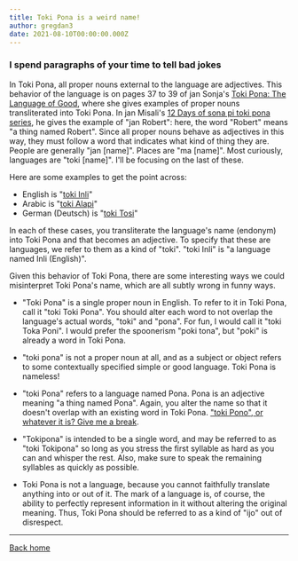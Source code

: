 ```yaml
---
title: Toki Pona is a weird name!
author: gregdan3
date: 2021-08-10T00:00:00.000Z
---
```

### I spend paragraphs of your time to tell bad jokes

In Toki Pona, all proper nouns external to the language are adjectives. This
behavior of the language is on pages 37 to 39 of jan Sonja's [Toki Pona: The
Language of Good](https://www.amazon.com/gp/product/0978292308), where she gives
examples of proper nouns transliterated into Toki Pona. In jan Misali's [12 Days
of sona pi toki pona series](https://www.youtube.com/watch?v=oGysrX1gIBU), he
gives the example of "jan Robert": here, the word "Robert" means "a thing named
Robert". Since all proper nouns behave as adjectives in this way, they must
follow a word that indicates what kind of thing they are. People are generally
"jan [name]". Places are "ma [name]". Most curiously, languages are "toki
[name]". I'll be focusing on the last of these.

Here are some examples to get the point across:

- English is "[toki Inli](https://wikipesija.org/wiki/toki_Inli)"
- Arabic is "[toki Alapi](https://wikipesija.org/wiki/toki_Alapi)"
- German (Deutsch) is "[toki Tosi](https://wikipesija.org/wiki/toki_Tosi)"

In each of these cases, you transliterate the language's name (endonym) into
Toki Pona and that becomes an adjective. To specify that these are languages, we
refer to them as a kind of "toki". "toki Inli" is "a language named Inli
(English)".

Given this behavior of Toki Pona, there are some interesting ways we could
misinterpret Toki Pona's name, which are all subtly wrong in funny ways.

- "Toki Pona" is a single proper noun in English. To refer to it in Toki Pona,
  call it "toki Toki Pona". You should alter each word to not overlap the
  language's actual words, "toki" and "pona". For fun, I would call it "toki
  Toka Poni". I would prefer the spoonerism "poki tona", but "poki" is already a
  word in Toki Pona.

- "toki pona" is not a proper noun at all, and as a subject or object refers to
  some contextually specified simple or good language. Toki Pona is nameless!

- "toki Pona" refers to a language named Pona. Pona is an adjective meaning "a
  thing named Pona". Again, you alter the name so that it doesn't overlap with
  an existing word in Toki Pona. ["toki Pono", or whatever it is? Give me a
  break](https://www.youtube.com/watch?v=3aUx7ajQrys).

- "Tokipona" is intended to be a single word, and may be referred to as "toki
  Tokipona" so long as you stress the first syllable as hard as you can and
  whisper the rest. Also, make sure to speak the remaining syllables as quickly
  as possible.

- Toki Pona is not a language, because you cannot faithfully translate anything
  into or out of it. The mark of a language is, of course, the ability to
  perfectly represent information in it without altering the original meaning.
  Thus, Toki Pona should be referred to as a kind of "ijo" out of disrespect.

---

[Back home](/toki-pona/)

